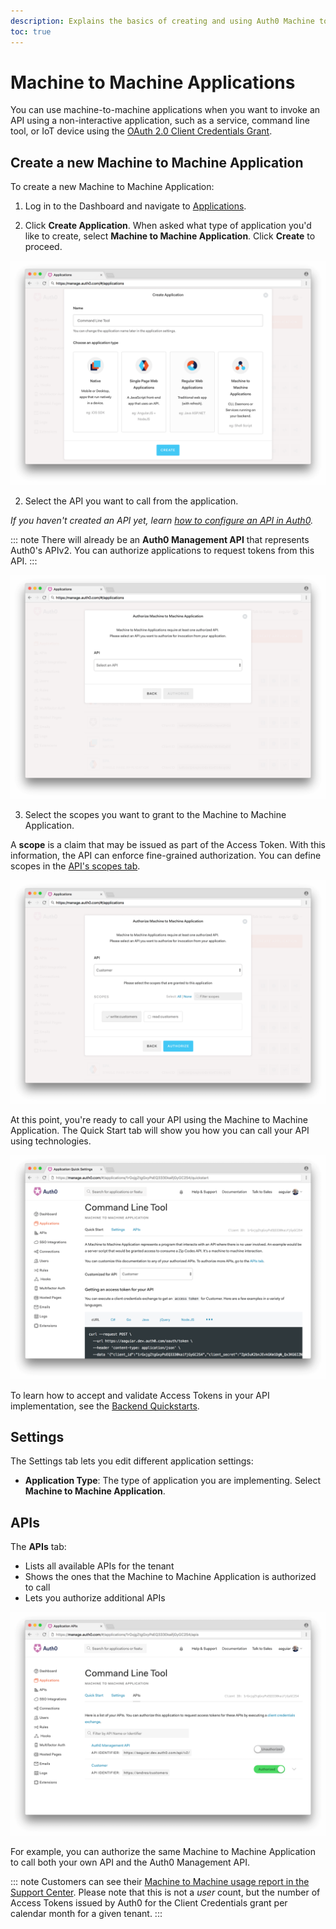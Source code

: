 ```yaml
---
description: Explains the basics of creating and using Auth0 Machine to Machine Applications.
toc: true
---
```

# Machine to Machine Applications

You can use machine-to-machine applications when you want to invoke an API using a non-interactive application, such as a service, command line tool, or IoT device using the [OAuth 2.0 Client Credentials Grant](/api-auth/grant/client-credentials).

## Create a new Machine to Machine Application

To create a new Machine to Machine Application:

1. Log in to the Dashboard and navigate to [Applications](${manage_url}/#/applications).

2. Click **Create Application**. When asked what type of application you'd like to create, select **Machine to Machine Application**. Click **Create** to proceed.

![Create an Application](/media/articles/applications/m2m-create.png)

2. Select the API you want to call from the application.

*If you haven't created an API yet, learn [how to configure an API in Auth0](/apis#how-to-configure-an-api-in-auth0).*

::: note
There will already be an **Auth0 Management API** that represents Auth0's APIv2. You can authorize applications to request tokens from this API.
:::

![Select an API](/media/articles/applications/m2m-select-api.png)

3. Select the scopes you want to grant to the Machine to Machine Application.

A **scope** is a claim that may be issued as part of the Access Token. With this information, the API can enforce fine-grained authorization. You can define scopes in the [API's scopes tab](/scopes/current#define-scopes-using-the-dashboard).

![Select Scopes](/media/articles/applications/m2m-select-scopes.png)

At this point, you're ready to call your API using the Machine to Machine Application. The Quick Start tab will show you how you can call your API using technologies.

![M2M Quickstarts](/media/articles/applications/m2m-quickstart.png)

To learn how to accept and validate Access Tokens in your API implementation, see the [Backend Quickstarts](/quickstart/backend).

## Settings

The Settings tab lets you edit different application settings:

- **Application Type**: The type of application you are implementing. Select **Machine to Machine Application**.


## APIs

The **APIs** tab:

* Lists all available APIs for the tenant
* Shows the ones that the Machine to Machine Application is authorized to call
* Lets you authorize additional APIs

![M2M APIs](/media/articles/applications/m2m-apis.png)

For example, you can authorize the same Machine to Machine Application to call both your own API and the Auth0 Management API.

::: note
Customers can see their [Machine to Machine usage report in the Support Center](${env.DOMAIN_URL_SUPPORT}/reports/quota). Please note that this is not a *user* count, but the number of Access Tokens issued by Auth0 for the Client Credentials grant per calendar month for a given tenant.
:::
